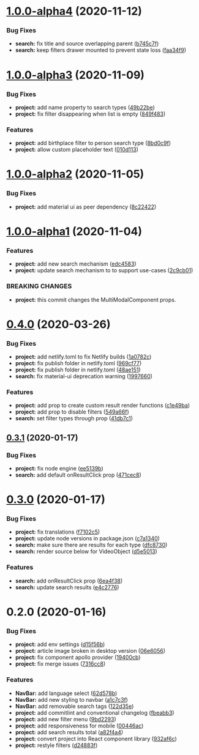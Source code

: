 <a name="1.0.0-alpha4"></a>
# [1.0.0-alpha4](https://github.com/Videodock/trompa-multimodal-component/compare/v1.0.0-alpha3...v1.0.0-alpha4) (2020-11-12)


### Bug Fixes

* **search:** fix title and source overlapping parent ([b745c7f](https://github.com/Videodock/trompa-multimodal-component/commit/b745c7f))
* **search:** keep filters drawer mounted to prevent state loss ([faa34f9](https://github.com/Videodock/trompa-multimodal-component/commit/faa34f9))



<a name="1.0.0-alpha3"></a>
# [1.0.0-alpha3](https://github.com/Videodock/trompa-multimodal-component/compare/v1.0.0-alpha2...v1.0.0-alpha3) (2020-11-09)


### Bug Fixes

* **project:** add name property to search types ([49b22be](https://github.com/Videodock/trompa-multimodal-component/commit/49b22be))
* **project:** fix filter disappearing when list is empty ([849f483](https://github.com/Videodock/trompa-multimodal-component/commit/849f483))


### Features

* **project:** add birthplace filter to person search type ([8bd0c9f](https://github.com/Videodock/trompa-multimodal-component/commit/8bd0c9f))
* **project:** allow custom placeholder text ([010d113](https://github.com/Videodock/trompa-multimodal-component/commit/010d113))



<a name="1.0.0-alpha2"></a>
# [1.0.0-alpha2](https://github.com/Videodock/trompa-multimodal-component/compare/v1.0.0-alpha1...v1.0.0-alpha2) (2020-11-05)


### Bug Fixes

* **project:** add material ui as peer dependency ([8c22422](https://github.com/Videodock/trompa-multimodal-component/commit/8c22422))



<a name="1.0.0-alpha1"></a>
# [1.0.0-alpha1](https://github.com/Videodock/trompa-multimodal-component/compare/v0.4.0...v1.0.0-alpha1) (2020-11-04)


### Features

* **project:** add new search mechanism ([edc4583](https://github.com/Videodock/trompa-multimodal-component/commit/edc4583))
* **project:** update search mechanism to to support use-cases ([2c9cb01](https://github.com/Videodock/trompa-multimodal-component/commit/2c9cb01))


### BREAKING CHANGES

* **project:** this commit changes the MultiModalComponent props.



<a name="0.4.0"></a>
# [0.4.0](https://github.com/Videodock/trompa-multimodal-component/compare/v0.3.1...v0.4.0) (2020-03-26)


### Bug Fixes

* **project:** add netlify.toml to fix Netlify builds ([1a0782c](https://github.com/Videodock/trompa-multimodal-component/commit/1a0782c))
* **project:** fix publish folder in netlify.toml ([969cf77](https://github.com/Videodock/trompa-multimodal-component/commit/969cf77))
* **project:** fix publish folder in netlify.toml ([48ae151](https://github.com/Videodock/trompa-multimodal-component/commit/48ae151))
* **search:** fix material-ui deprecation warning ([1997660](https://github.com/Videodock/trompa-multimodal-component/commit/1997660))


### Features

* **project:** add prop to create custom result render functions ([c1e49ba](https://github.com/Videodock/trompa-multimodal-component/commit/c1e49ba))
* **project:** add prop to disable filters ([549a66f](https://github.com/Videodock/trompa-multimodal-component/commit/549a66f))
* **search:** set filter types through prop ([41db7c1](https://github.com/Videodock/trompa-multimodal-component/commit/41db7c1))



<a name="0.3.1"></a>
## [0.3.1](https://github.com/Videodock/trompa-multimodal-component/compare/v0.3.0...v0.3.1) (2020-01-17)


### Bug Fixes

* **project:** fix node engine ([ee5139b](https://github.com/Videodock/trompa-multimodal-component/commit/ee5139b))
* **search:** add default onResultClick prop ([471cec8](https://github.com/Videodock/trompa-multimodal-component/commit/471cec8))



<a name="0.3.0"></a>
# [0.3.0](https://github.com/Videodock/trompa-multimodal-component/compare/v0.2.0...v0.3.0) (2020-01-17)


### Bug Fixes

* **project:** fix translations ([f7102c5](https://github.com/Videodock/trompa-multimodal-component/commit/f7102c5))
* **project:** update node versions in package.json ([c7a1340](https://github.com/Videodock/trompa-multimodal-component/commit/c7a1340))
* **search:** make sure there are results for each type ([dfc8730](https://github.com/Videodock/trompa-multimodal-component/commit/dfc8730))
* **search:** render source below for VideoObject ([d5e5013](https://github.com/Videodock/trompa-multimodal-component/commit/d5e5013))


### Features

* **search:** add onResultClick prop ([6ea4f38](https://github.com/Videodock/trompa-multimodal-component/commit/6ea4f38))
* **search:** update search results ([e4c2776](https://github.com/Videodock/trompa-multimodal-component/commit/e4c2776))



<a name="0.2.0"></a>
# 0.2.0 (2020-01-16)


### Bug Fixes

* **project:** add env settings ([d15f56b](https://github.com/Videodock/trompa-multimodal-component/commit/d15f56b))
* **project:** article image broken in desktop version ([06e6056](https://github.com/Videodock/trompa-multimodal-component/commit/06e6056))
* **project:** fix component apollo provider ([19400cb](https://github.com/Videodock/trompa-multimodal-component/commit/19400cb))
* **project:** fix merge issues ([7316cc8](https://github.com/Videodock/trompa-multimodal-component/commit/7316cc8))


### Features

* **NavBar:** add language select ([62d578b](https://github.com/Videodock/trompa-multimodal-component/commit/62d578b))
* **NavBar:** add new styling to navbar ([a1c7c3f](https://github.com/Videodock/trompa-multimodal-component/commit/a1c7c3f))
* **NavBar:** add removable search tags ([122d35e](https://github.com/Videodock/trompa-multimodal-component/commit/122d35e))
* **project:** add commitlint and conventional changelog ([fbeabb3](https://github.com/Videodock/trompa-multimodal-component/commit/fbeabb3))
* **project:** add new filter menu ([9bd2293](https://github.com/Videodock/trompa-multimodal-component/commit/9bd2293))
* **project:** add responsiveness for mobile ([00446ac](https://github.com/Videodock/trompa-multimodal-component/commit/00446ac))
* **project:** add search results total ([a82f4a4](https://github.com/Videodock/trompa-multimodal-component/commit/a82f4a4))
* **project:** convert project into React component library ([932af6c](https://github.com/Videodock/trompa-multimodal-component/commit/932af6c))
* **project:** restyle filters ([d24883f](https://github.com/Videodock/trompa-multimodal-component/commit/d24883f))




